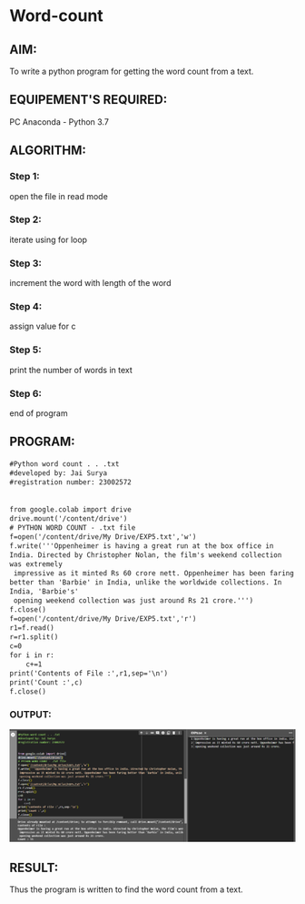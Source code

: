 # Word-count
## AIM:
To write a python program for getting the word count from a text.
## EQUIPEMENT'S REQUIRED: 
PC
Anaconda - Python 3.7
## ALGORITHM: 
### Step 1:
open the file in read mode
### Step 2: 
iterate using for loop
 
### Step 3: 
increment the word with length of the word

### Step 4:  
assign value for c

### Step 5: 
print the number of words in text

### Step 6:
end of program

## PROGRAM:
```
#Python word count . . .txt
#developed by: Jai Surya
#registration number: 23002572


from google.colab import drive
drive.mount('/content/drive')
# PYTHON WORD COUNT - .txt file
f=open('/content/drive/My Drive/EXP5.txt','w')
f.write('''Oppenheimer is having a great run at the box office in India. Directed by Christopher Nolan, the film's weekend collection was extremely
 impressive as it minted Rs 60 crore nett. Oppenheimer has been faring better than 'Barbie' in India, unlike the worldwide collections. In India, 'Barbie's'
 opening weekend collection was just around Rs 21 crore.''')
f.close()
f=open('/content/drive/My Drive/EXP5.txt','r')
r1=f.read()
r=r1.split()
c=0
for i in r:
    c+=1
print('Contents of File :',r1,sep='\n')
print('Count :',c)
f.close()
```
### OUTPUT:

![AAA](/OUTPUT.png)


## RESULT:
Thus the program is written to find the word count from a text.
